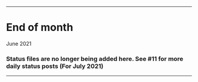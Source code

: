 ***

# End of month

June 2021

### Status files are no longer being added here. See #11 for more daily status posts (For July 2021)

***

